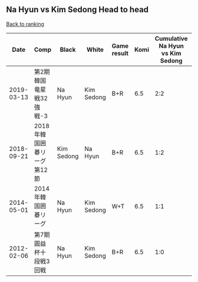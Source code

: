 ## Na Hyun vs Kim Sedong Head to head

[Back to ranking](../../index.md)




| **Date** | **Comp** | **Black** | **White** | **Game result** | **Komi** | **Cumulative Na Hyun vs Kim Sedong** | **Na Hyun streak** | **Kim Sedong streak** | 
| --- | --- | --- | --- | --- | --- | --- | --- | --- |
| 2019-03-13 | 第2期韓国竜星戦32強戦-3 | Na Hyun | Kim Sedong | B+R | 6.5 | 2:2 | 1 | 0 | 
| 2018-09-21 | 2018年韓国囲碁リーグ第12節 | Kim Sedong | Na Hyun | B+R | 6.5 | 1:2 | 0 | 2 | 
| 2014-05-01 | 2014年韓国囲碁リーグ | Na Hyun | Kim Sedong | W+T | 6.5 | 1:1 | 0 | 1 | 
| 2012-02-06 | 第7期圓益杯十段戦3回戦 | Na Hyun | Kim Sedong | B+R | 6.5 | 1:0 | 1 | 0 |




